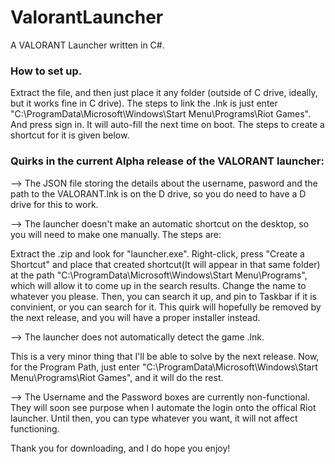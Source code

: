 # ValorantLauncher
A VALORANT Launcher written in C#.

### How to set up.
Extract the file, and then just place it any folder (outside of C drive, ideally, but it works fine in C drive). The steps to link the .lnk is just enter "C:\ProgramData\Microsoft\Windows\Start Menu\Programs\Riot Games". And press sign in. It will auto-fill the next time on boot. The steps to create a shortcut for it is given below.

### Quirks in the current Alpha release of the VALORANT launcher:
--> The JSON file storing the details about the username, pasword and the path to the VALORANT.lnk is on the D drive, so you do need to have a D drive for this to work. 

--> The launcher doesn't make an automatic shortcut on the desktop, so you will need to make one manually. The steps are:

Extract the .zip and look for "launcher.exe". Right-click, press "Create a Shortcut" and place that created shortcut(It will appear in that same folder) at the path "C:\ProgramData\Microsoft\Windows\Start Menu\Programs", which will allow it to come up in the search results. Change the name to whatever you please. Then, you can search it up, and pin to Taskbar if it is convinient, or you can search for it. 
This quirk will hopefully be removed by the next release, and you will have a proper installer instead.

--> The launcher does not automatically detect the game .lnk.

This is a very minor thing that I'll be able to solve by the next release. Now, for the Program Path, just enter "C:\ProgramData\Microsoft\Windows\Start Menu\Programs\Riot Games", and it will do the rest.

--> The Username and the Password boxes are currently non-functional. They will soon see purpose when I automate the login onto the offical Riot launcher. Until then, you can type whatever you want, it will not affect functioning.

Thank you for downloading, and I do hope you enjoy!
